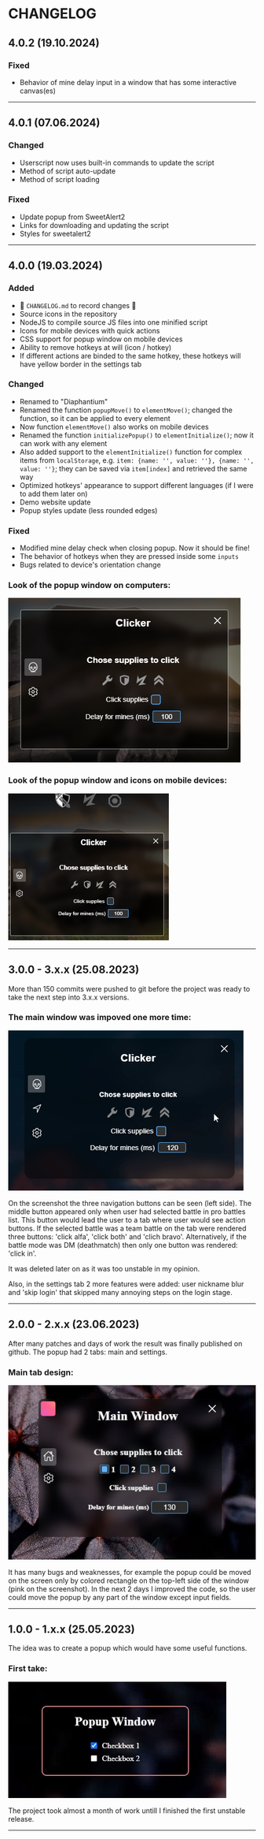 # CHANGELOG

## 4.0.2 (19.10.2024)

### Fixed

- Behavior of mine delay input in a window that has some interactive canvas(es)

---

## 4.0.1 (07.06.2024)

### Changed

- Userscript now uses built-in commands to update the script
- Method of script auto-update
- Method of script loading

### Fixed

- Update popup from SweetAlert2
- Links for downloading and updating the script
- Styles for sweetalert2

---

## 4.0.0 (19.03.2024)

### Added

- :tada: ```CHANGELOG.md``` to record changes :tada:
- Source icons in the repository
- NodeJS to compile source JS files into one minified script
- Icons for mobile devices with quick actions
- CSS support for popup window on mobile devices
- Ability to remove hotkeys at will (icon / hotkey)
- If different actions are binded to the same hotkey, these hotkeys will have yellow border in the settings tab

### Changed

- Renamed to "Diaphantium"
- Renamed the function ```popupMove()``` to ```elementMove()```; changed the function, so it can be applied to every element
- Now function ```elementMove()``` also works on mobile devices
- Renamed the function ```initializePopup()``` to ```elementInitialize()```; now it can work with any element
- Also added support to the ```elementInitialize()``` function for complex items from ```localStorage```, e.g. ```item: {name: '', value: ''}, {name: '', value: ''}```; they can be saved via ```item[index]``` and retrieved the same way
- Optimized hotkeys' appearance to support different languages (if I were to add them later on)
- Demo website update
- Popup styles update (less rounded edges)

### Fixed

- Modified mine delay check when closing popup. Now it should be fine!
- The behavior of hotkeys when they are pressed inside some ```inputs```
- Bugs related to device's orientation change

### Look of the popup window on computers:

![](./images/changelog/4.0.0/popup.png)

### Look of the popup window and icons on mobile devices:

![](./images/changelog/4.0.0/mobile.png)

---

## 3.0.0 - 3.x.x (25.08.2023)

More than 150 commits were pushed to git before the project was ready to take the next step into 3.x.x versions.

### The main window was impoved one more time:

![](./images/changelog/3.0.0/popup.png)

On the screenshot the three navigation buttons can be seen (left side). The middle button appeared only when user had selected battle in pro battles list. This button would lead the user to a tab where user would see action buttons. If the selected battle was a team battle on the tab were rendered three buttons: 'click alfa', 'click both' and 'clich bravo'. Alternatively, if the battle mode was DM (deathmatch) then only one button was rendered: 'click in'.

It was deleted later on as it was too unstable in my opinion.

Also, in the settings tab 2 more features were added: user nickname blur and 'skip login' that skipped many annoying steps on the login stage.

---

## 2.0.0 - 2.x.x (23.06.2023)

After many patches and days of work the result was finally published on github. The popup had 2 tabs: main and settings.

### Main tab design:

![](./images/changelog/2.0.0/popup.png)

It has many bugs and weaknesses, for example the popup could be moved on the screen only by colored rectangle on the top-left side of the window (pink on the screenshot). In the next 2 days I improved the code, so the user could move the popup by any part of the window except input fields.

---

## 1.0.0 - 1.x.x (25.05.2023)

The idea was to create a popup which would have some useful functions.

### First take:

![](./images/changelog/1.0.0/popup.png)

The project took almost a month of work untill I finished the first unstable release.

---